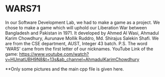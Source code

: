 # WARS71
In our Software Development Lab, we had to make a game as a project. We chose to make a game which will uphold our Liberation War between Bangladesh and Pakistan in 1971.
It developed by Ahmed Al Wasi, Ahmadul Karim Chowdhury, Aurunave Mollik Ruddro, Md. Shirajus Salekin Shafi. We are from the CSE department, AUST, Integer 43 batch.
P.S. The word 'WARS' came from the first letter of our nicknames.
YouTube Link of the game: https://www.youtube.com/watch?v=HUmatUBH9N8&t=13s&ab_channel=AhmadulKarimChowdhury

**Only some pictures and the main cpp file is given here.


